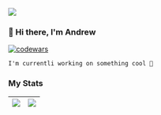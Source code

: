 ![](https://komarev.com/ghpvc/?username=mr-kaspel)

### 🖖 Hi there, I'm Andrew

[![codewars](https://www.codewars.com/users/k756/badges/small)](https://www.codewars.com/users/k756)

`I'm currentli working on something cool 🚀`

### My Stats

| ![](https://github-profile-summary-cards.vercel.app/api/cards/profile-details?username=mr-kaspel&theme=solarized_dark) | ![](https://github-profile-summary-cards.vercel.app/api/cards/repos-per-language?username=mr-kaspel&theme=solarized_dark) |
| ------ | ------ |